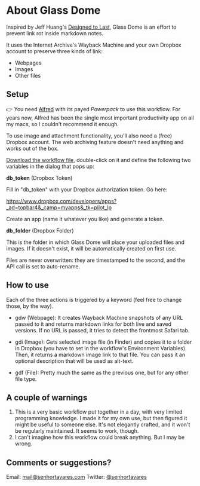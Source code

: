 # About Glass Dome

Inspired by Jeff Huang's [Designed to Last](https://jeffhuang.com/designed_to_last/), Glass Dome is an effort to prevent link rot inside markdown notes.

It uses the Internet Archive's Wayback Machine and your own Dropbox account to preserve three kinds of link:

- Webpages
- Images
- Other files

## Setup

👉 You need [Alfred](https://www.alfredapp.com) with its payed *Powerpack* to use this workflow. For years now, Alfred has been the single most important productivity app on all my macs, so I couldn't recommend it enough.

To use image and attachment functionality, you'll also need a (free) Dropbox account. The web archiving feature doesn't need anything and works out of the box.

[Download the workflow file](https://github.com/macedotavares/Glass-Dome/raw/master/Glass%20Dome.alfredworkflow), double-click on it and define the following two variables in the dialog that pops up:

**db_token** (Dropbox Token)

Fill in "db_token" with your Dropbox authorization token. Go here:

https://www.dropbox.com/developers/apps?_ad=topbar4&_camp=myapps&_tk=pilot_lp

Create an app (name it whatever you like) and generate a token.

**db_folder** (Dropbox Folder)

This is the folder in which Glass Dome will place your uploaded files and images. If it doesn't exist, it will be automatically created on first use.

Files are never overwritten: they are timestamped to the second, and the API call is set to auto-rename.

## How to use

Each of the three actions is triggered by a keyword (feel free to change those, by the way).

- gdw (Webpage): It creates Wayback Machine snapshots of any URL passed to it and returns markdown links for both live and saved versions. If no URL is passed, it tries to detect the frontmost Safari tab.

- gdi (Image): Gets selected image file (in Finder) and copies it to a folder in Dropbox (you have to set in the workflow's Environment Variables). Then, it returns a markdown image link to that file. You can pass it an optional description that will be used as alt-text.

- gdf (File): Pretty much the same as the previous one, but for any other file type.

## A couple of warnings
1. This is a very basic workflow put together in a day, with very limited programming knowledge. I made it for my own use, but then figured it might be useful to someone else. It's not elegantly crafted, and it won't be regularly maintained. It seems to work, though.
2. I can't imagine how this workflow could break anything. But I may be wrong.

## Comments or suggestions?

Email: mail@senhortavares.com
Twitter: [@senhortavares](https://twitter.com/senhortavares)
